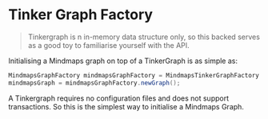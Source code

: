 # Tinker Graph Factory

> Tinkergraph is n in-memory data structure only, so this backed serves as a
> good toy to familiarise yourself with the API.

Initialising a Mindmaps graph on top of a TinkerGraph is as simple as:

```java
MindmapsGraphFactory mindmapsGraphFactory = MindmapsTinkerGraphFactory.getInstance();
mindmapsGraph = mindmapsGraphFactory.newGraph();
```

A Tinkergraph requires no configuration files and does not support
transactions. So this is the simplest way to initialise a Mindmaps Graph.
